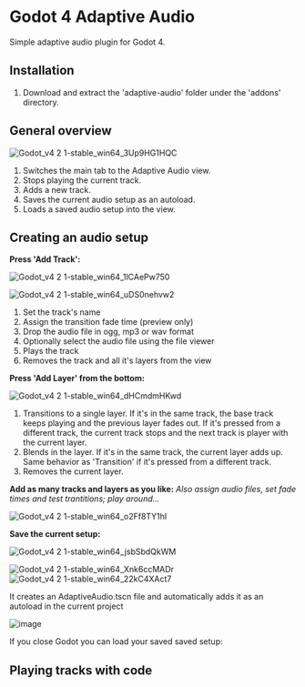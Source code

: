 # Godot 4 Adaptive Audio
Simple adaptive audio plugin for Godot 4.


## Installation
1. Download and extract the 'adaptive-audio' folder under the 'addons' directory.


## General overview
![Godot_v4 2 1-stable_win64_3Up9HG1HQC](https://github.com/moisesjpelaez/godot-4-adaptive-audio/assets/24682046/533196a9-0486-45ea-ad89-6352df5b8aa2)

1. Switches the main tab to the Adaptive Audio view.
2. Stops playing the current track.
3. Adds a new track.
4. Saves the current audio setup as an autoload.
5. Loads a saved audio setup into the view.


## Creating an audio setup
**Press 'Add Track':**

![Godot_v4 2 1-stable_win64_1lCAePw750](https://github.com/moisesjpelaez/godot-4-adaptive-audio/assets/24682046/871557c5-73d6-4cb9-8059-b62eb99d03c7)

![Godot_v4 2 1-stable_win64_uDS0nehvw2](https://github.com/moisesjpelaez/godot-4-adaptive-audio/assets/24682046/74c65a23-2e4a-4ac9-81dc-a49b57b6c2ff)
1. Set the track's name
2. Assign the transition fade time (preview only)
3. Drop the audio file in ogg, mp3 or wav format
4. Optionally select the audio file using the file viewer
5. Plays the track
6. Removes the track and all it's layers from the view

**Press 'Add Layer' from the bottom:**

![Godot_v4 2 1-stable_win64_dHCmdmHKwd](https://github.com/moisesjpelaez/godot-4-adaptive-audio/assets/24682046/d547b36a-04a6-49d8-bcfd-4801827d6a25)
1. Transitions to a single layer. If it's in the same track, the base track keeps playing and the previous layer fades out. If it's pressed from a different track, the current track stops and the next track is player with the current layer.
2. Blends in the layer. If it's in the same track, the current layer adds up. Same behavior as 'Transition' if it's pressed from a different track.
3. Removes the current layer.

**Add as many tracks and layers as you like:**
_Also assign audio files, set fade times and test trantitions; play around..._

![Godot_v4 2 1-stable_win64_o2Ff8TY1hI](https://github.com/moisesjpelaez/godot-4-adaptive-audio/assets/24682046/ca301e1e-9e96-46f6-a60e-2c7fa926576d)

**Save the current setup:**

![Godot_v4 2 1-stable_win64_jsbSbdQkWM](https://github.com/moisesjpelaez/godot-4-adaptive-audio/assets/24682046/22e68218-d076-4ed9-ac91-e8f2a85ea45c)

![Godot_v4 2 1-stable_win64_Xnk6ccMADr](https://github.com/moisesjpelaez/godot-4-adaptive-audio/assets/24682046/a7150650-a9ea-4f67-b671-b5d4ad43c9f6)
![Godot_v4 2 1-stable_win64_22kC4XAct7](https://github.com/moisesjpelaez/godot-4-adaptive-audio/assets/24682046/d8a74a3c-df54-4922-930f-29aea420911e)

It creates an AdaptiveAudio.tscn file and automatically adds it as an autoload in the current project

![image](https://github.com/moisesjpelaez/godot-4-adaptive-audio/assets/24682046/51287aa8-c948-40db-8e8d-ce11498e4e4a)

If you close Godot you can load your saved saved setup:
  

## Playing tracks with code
